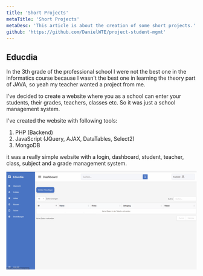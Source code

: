 ```yaml
---
title: 'Short Projects'
metaTitle: 'Short Projects'
metaDesc: 'This article is about the creation of some short projects.'
github: 'https://github.com/DanielWTE/project-student-mgmt'
---
```


## Educdia
In the 3th grade of the professional school I were not the best one in the informatics course because I wasn't the best one in learning the theory part of JAVA, so yeah my teacher wanted a project from me.

I've decided to create a website where you as a school can enter your students, their grades, teachers, classes etc.
So it was just a school management system.

I've created the website with following tools:
1. PHP (Backend)
2. JavaScript (JQuery, AJAX, DataTables, Select2)
3. MongoDB

it was a really simple website with a login, dashboard, student, teacher, class, subject and a grade management system.

![Educdia](../public/educdiaCover.png)